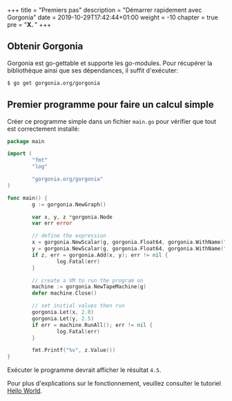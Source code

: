 +++
title = "Premiers pas"
description = "Démarrer rapidement avec Gorgonia"
date = 2019-10-29T17:42:44+01:00
weight = -10
chapter = true
pre = "<b>X. </b>"
+++

## Obtenir Gorgonia

Gorgonia est go-gettable et supporte les go-modules.
Pour récupérer la bibliothèque ainsi que ses dépendances, il suffit d'exécuter:

```bash
$ go get gorgonia.org/gorgonia
```

## Premier programme pour faire un calcul simple

Créer ce programme simple dans un fichier `main.go` pour vérifier que tout est correctement installé:

```go
package main

import (
        "fmt"
        "log"

        "gorgonia.org/gorgonia"
)

func main() {
        g := gorgonia.NewGraph()

        var x, y, z *gorgonia.Node
        var err error

        // define the expression
        x = gorgonia.NewScalar(g, gorgonia.Float64, gorgonia.WithName("x"))
        y = gorgonia.NewScalar(g, gorgonia.Float64, gorgonia.WithName("y"))
        if z, err = gorgonia.Add(x, y); err != nil {
                log.Fatal(err)
        }

        // create a VM to run the program on
        machine := gorgonia.NewTapeMachine(g)
        defer machine.Close()

        // set initial values then run
        gorgonia.Let(x, 2.0)
        gorgonia.Let(y, 2.5)
        if err = machine.RunAll(); err != nil {
                log.Fatal(err)
        }

        fmt.Printf("%v", z.Value())
}
```

Exécuter le programme devrait afficher le résultat `4.5`.

Pour plus d'explications sur le fonctionnement, veuillez consulter le tutoriel [Hello World](/tutorials/hello-world).

